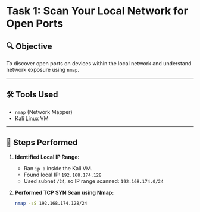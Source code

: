# Task 1: Scan Your Local Network for Open Ports

## 🔍 Objective
To discover open ports on devices within the local network and understand network exposure using `nmap`.

---

## 🛠️ Tools Used
- `nmap` (Network Mapper)
- Kali Linux VM

---

## 🧾 Steps Performed

1. **Identified Local IP Range:**
   - Ran `ip a` inside the Kali VM.
   - Found local IP: `192.168.174.128`
   - Used subnet `/24`, so IP range scanned: `192.168.174.0/24`

2. **Performed TCP SYN Scan using Nmap:**
   ```bash
   nmap -sS 192.168.174.128/24
